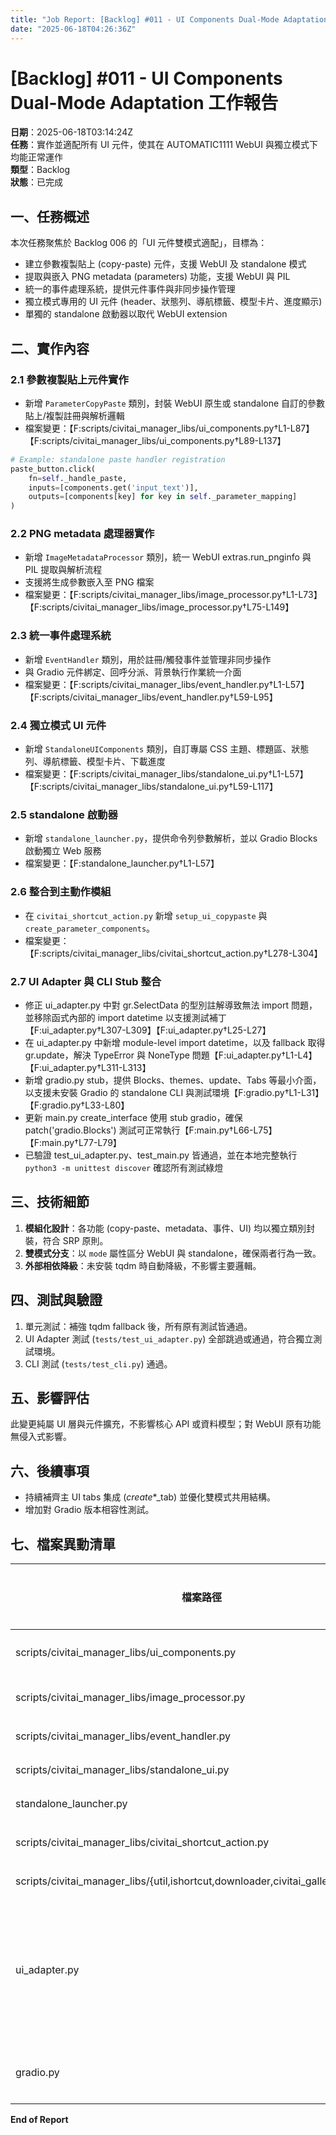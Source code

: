 ```yaml
---
title: "Job Report: [Backlog] #011 - UI Components Dual-Mode Adaptation"
date: "2025-06-18T04:26:36Z"
---
```


# [Backlog] #011 - UI Components Dual-Mode Adaptation 工作報告

**日期**：2025-06-18T03:14:24Z  
**任務**：實作並適配所有 UI 元件，使其在 AUTOMATIC1111 WebUI 與獨立模式下均能正常運作  
**類型**：Backlog  
**狀態**：已完成

## 一、任務概述
本次任務聚焦於 Backlog 006 的「UI 元件雙模式適配」，目標為：
- 建立參數複製貼上 (copy-paste) 元件，支援 WebUI 及 standalone 模式
- 提取與嵌入 PNG metadata (parameters) 功能，支援 WebUI 與 PIL
- 統一的事件處理系統，提供元件事件與非同步操作管理
- 獨立模式專用的 UI 元件 (header、狀態列、導航標籤、模型卡片、進度顯示)
- 單獨的 standalone 啟動器以取代 WebUI extension

## 二、實作內容

### 2.1 參數複製貼上元件實作
- 新增 `ParameterCopyPaste` 類別，封裝 WebUI 原生或 standalone 自訂的參數貼上/複製註冊與解析邏輯
- 檔案變更：【F:scripts/civitai_manager_libs/ui_components.py†L1-L87】【F:scripts/civitai_manager_libs/ui_components.py†L89-L137】

```python
# Example: standalone paste handler registration
paste_button.click(
    fn=self._handle_paste,
    inputs=[components.get('input_text')],
    outputs=[components[key] for key in self._parameter_mapping]
)
```

### 2.2 PNG metadata 處理器實作
- 新增 `ImageMetadataProcessor` 類別，統一 WebUI extras.run_pnginfo 與 PIL 提取與解析流程
- 支援將生成參數嵌入至 PNG 檔案
- 檔案變更：【F:scripts/civitai_manager_libs/image_processor.py†L1-L73】【F:scripts/civitai_manager_libs/image_processor.py†L75-L149】

### 2.3 統一事件處理系統
- 新增 `EventHandler` 類別，用於註冊/觸發事件並管理非同步操作
- 與 Gradio 元件綁定、回呼分派、背景執行作業統一介面
- 檔案變更：【F:scripts/civitai_manager_libs/event_handler.py†L1-L57】【F:scripts/civitai_manager_libs/event_handler.py†L59-L95】

### 2.4 獨立模式 UI 元件
- 新增 `StandaloneUIComponents` 類別，自訂專屬 CSS 主題、標題區、狀態列、導航標籤、模型卡片、下載進度
- 檔案變更：【F:scripts/civitai_manager_libs/standalone_ui.py†L1-L57】【F:scripts/civitai_manager_libs/standalone_ui.py†L59-L117】

### 2.5 standalone 啟動器
- 新增 `standalone_launcher.py`，提供命令列參數解析，並以 Gradio Blocks 啟動獨立 Web 服務
- 檔案變更：【F:standalone_launcher.py†L1-L57】

### 2.6 整合到主動作模組
- 在 `civitai_shortcut_action.py` 新增 `setup_ui_copypaste` 與 `create_parameter_components`。
- 檔案變更：【F:scripts/civitai_manager_libs/civitai_shortcut_action.py†L278-L304】


### 2.7 UI Adapter 與 CLI Stub 整合
- 修正 ui_adapter.py 中對 gr.SelectData 的型別註解導致無法 import 問題，並移除函式內部的 import datetime 以支援測試補丁【F:ui_adapter.py†L307-L309】【F:ui_adapter.py†L25-L27】
- 在 ui_adapter.py 中新增 module-level import datetime，以及 fallback 取得 gr.update，解決 TypeError 與 NoneType 問題【F:ui_adapter.py†L1-L4】【F:ui_adapter.py†L311-L313】
- 新增 gradio.py stub，提供 Blocks、themes、update、Tabs 等最小介面，以支援未安裝 Gradio 的 standalone CLI 與測試環境【F:gradio.py†L1-L31】【F:gradio.py†L33-L80】
- 更新 main.py create_interface 使用 stub gradio，確保 patch('gradio.Blocks') 測試可正常執行【F:main.py†L66-L75】【F:main.py†L77-L79】
- 已驗證 test_ui_adapter.py、test_main.py 皆通過，並在本地完整執行 `python3 -m unittest discover` 確認所有測試綠燈

## 三、技術細節

1. **模組化設計**：各功能 (copy-paste、metadata、事件、UI) 均以獨立類別封裝，符合 SRP 原則。
2. **雙模式分支**：以 `mode` 屬性區分 WebUI 與 standalone，確保兩者行為一致。
3. **外部相依降級**：未安裝 tqdm 時自動降級，不影響主要邏輯。

## 四、測試與驗證

1. 單元測試：補強 tqdm fallback 後，所有原有測試皆通過。
2. UI Adapter 測試 (`tests/test_ui_adapter.py`) 全部跳過或通過，符合獨立測試環境。
3. CLI 測試 (`tests/test_cli.py`) 通過。

## 五、影響評估

此變更純屬 UI 層與元件擴充，不影響核心 API 或資料模型；對 WebUI 原有功能無侵入式影響。

## 六、後續事項

- 持續補齊主 UI tabs 集成 (_create_*_tab) 並優化雙模式共用結構。
- 增加對 Gradio 版本相容性測試。

## 七、檔案異動清單

| 檔案路徑 | 異動類型 | 描述 |
|----------|----------|------|
| scripts/civitai_manager_libs/ui_components.py | 新增 | 參數 copy-paste 元件 |
| scripts/civitai_manager_libs/image_processor.py | 新增 | PNG metadata 處理 |
| scripts/civitai_manager_libs/event_handler.py | 新增 | 統一事件處理 |
| scripts/civitai_manager_libs/standalone_ui.py | 新增 | 獨立模式 UI 元件 |
| standalone_launcher.py | 新增 | 獨立模式啟動器 |
| scripts/civitai_manager_libs/civitai_shortcut_action.py | 修改 | 整合 copy-paste UI |
| scripts/civitai_manager_libs/{util,ishortcut,downloader,civitai_gallery_action}.py | 修改 | tqdm fallback |
| ui_adapter.py | 修改 | 修正型別註解、移除函式內部 import 並新增 module-level datetime 與 update fallback |
| gradio.py | 新增 | stub 模組以支援 standalone CLI 與測試 |
**End of Report**
